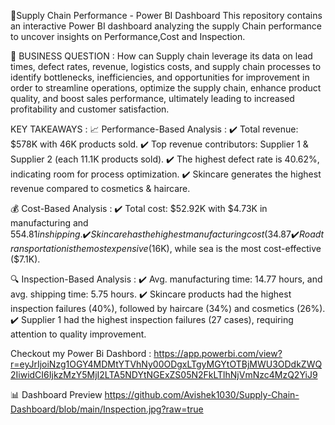 🚚Supply Chain Performance - Power BI Dashboard
This repository contains an interactive Power BI dashboard analyzing the supply Chain performance to uncover insights on Performance,Cost and Inspection.


📌 BUSINESS QUESTION :
How can Supply chain leverage its data on lead times, defect rates, revenue, logistics costs, and supply chain processes to identify bottlenecks, inefficiencies, and opportunities for improvement in order to streamline operations, optimize the supply chain, enhance product quality, and boost sales performance, ultimately leading to increased profitability and customer satisfaction.

KEY TAKEAWAYS :
📈 Performance-Based Analysis :
✔️ Total revenue: $578K with 46K products sold.
✔️ Top revenue contributors: Supplier 1 & Supplier 2 (each 11.1K products sold).
✔️ The highest defect rate is 40.62%, indicating room for process optimization.
✔️ Skincare generates the highest revenue compared to cosmetics & haircare.

💰 Cost-Based Analysis :
✔️ Total cost: $52.92K with $4.73K in manufacturing and $554.81 in shipping.
✔️ Skincare has the highest manufacturing cost (34.87%), followed by haircare (34.49%) and cosmetics (30.64%).
✔️ Road transportation is the most expensive ($16K), while sea is the most cost-effective ($7.1K).

🔍 Inspection-Based Analysis :
✔️ Avg. manufacturing time: 14.77 hours, and avg. shipping time: 5.75 hours.
✔️ Skincare products had the highest inspection failures (40%), followed by haircare (34%) and cosmetics (26%).
✔️ Supplier 1 had the highest inspection failures (27 cases), requiring attention to quality improvement.

Checkout my Power Bi Dashbord : 
https://app.powerbi.com/view?r=eyJrIjoiNzg1OGY4MDMtYTVhNy00ODgxLTgyMGYtOTBjMWU3ODdkZWQ2IiwidCI6IjkzMzY5MjI2LTA5NDYtNGExZS05N2FkLTlhNjVmNzc4MzQ2YiJ9

 
📊 Dashboard Preview
https://github.com/Avishek1030/Supply-Chain-Dashboard/blob/main/Inspection.jpg?raw=true
